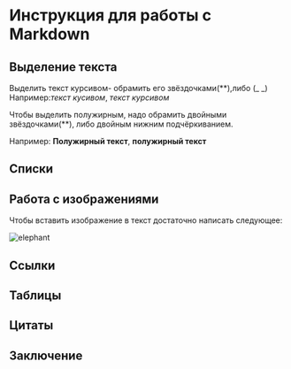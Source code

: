 # Инструкция для работы с Markdown

## Выделение текста 
Выделить текст курсивом- обрамить его звёздочками(**),либо (_ _)
Например:*текст кусивом*, _текст курсивом_

Чтобы выделить полужирным, надо обрамить двойными звёздочками(**), либо двойным нижним подчёркиванием.

Например:  **Полужирный текст**, __полужирный текст__


## Списки 

## Работа с изображениями
Чтобы вставить изображение в текст достаточно написать следующее: 

![elephant](14842014.jpg)

## Ссылки

## Таблицы

## Цитаты 

## Заключение